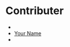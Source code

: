 # Contributer

-  <!-- prettier-ignore-start -->
-  [Your Name](https://github.com/your_handle)
-  <!-- prettier-ignore-end -->
